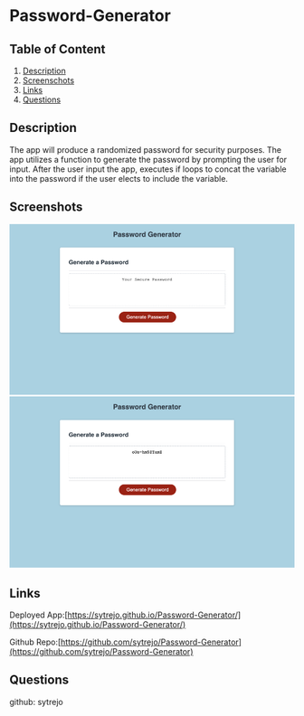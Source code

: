 # Password-Generator
## Table of Content
1. [Description](#Description)
2. [Screenschots](#Screenshots)
3. [Links](#Links)
4. [Questions](#Questions)

## Description

The app will produce a randomized password for security purposes. 
The app utilizes a function to generate the password by prompting the user for input.
After the user input the app, executes if loops to concat the variable into the password if the user elects to include the variable.

## Screenshots
![Landing Page](images/LandingPage.jpg)
![Finished Product](images/FinishedProduct.jpg)


## Links

Deployed App:[https://sytrejo.github.io/Password-Generator/](https://sytrejo.github.io/Password-Generator/)


Github Repo:[https://github.com/sytrejo/Password-Generator](https://github.com/sytrejo/Password-Generator)

## Questions

github: sytrejo


